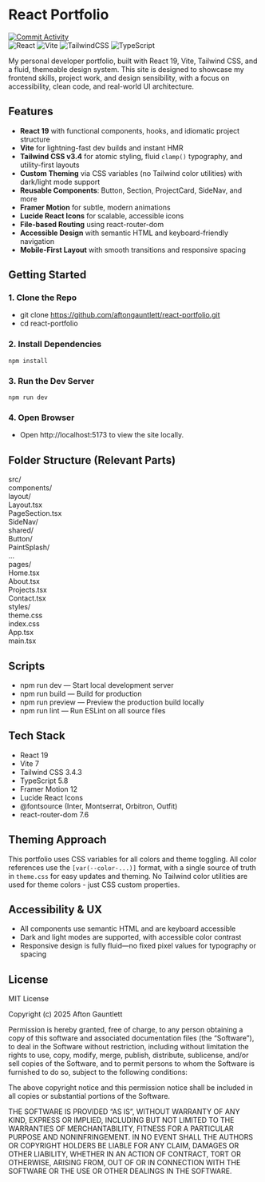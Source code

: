 # React Portfolio

[![Commit Activity](https://img.shields.io/github/commit-activity/m/aftongauntlett/react-portfolio)](https://github.com/aftongauntlett/react-portfolio/commits)  
![React](https://img.shields.io/badge/React-2023C8?style=flat&logo=react&logoColor=white)
![Vite](https://img.shields.io/badge/Vite-646CFF?style=flat&logo=vite&logoColor=white)
![TailwindCSS](https://img.shields.io/badge/TailwindCSS-38B2AC?style=flat&logo=tailwind-css&logoColor=white)
![TypeScript](https://img.shields.io/badge/TypeScript-3178C6?style=flat&logo=typescript&logoColor=white)

My personal developer portfolio, built with React 19, Vite, Tailwind CSS, and a fluid, themeable design system. This site is designed to showcase my frontend skills, project work, and design sensibility, with a focus on accessibility, clean code, and real-world UI architecture.

## Features

- **React 19** with functional components, hooks, and idiomatic project structure
- **Vite** for lightning-fast dev builds and instant HMR
- **Tailwind CSS v3.4** for atomic styling, fluid `clamp()` typography, and utility-first layouts
- **Custom Theming** via CSS variables (no Tailwind color utilities) with dark/light mode support
- **Reusable Components**: Button, Section, ProjectCard, SideNav, and more
- **Framer Motion** for subtle, modern animations
- **Lucide React Icons** for scalable, accessible icons
- **File-based Routing** using react-router-dom
- **Accessible Design** with semantic HTML and keyboard-friendly navigation
- **Mobile-First Layout** with smooth transitions and responsive spacing

## Getting Started

### 1. Clone the Repo

- git clone https://github.com/aftongauntlett/react-portfolio.git
- cd react-portfolio

### 2. Install Dependencies

```
npm install
```

### 3. Run the Dev Server

```
npm run dev
```

### 4. Open Browser

- Open http://localhost:5173 to view the site locally.

## Folder Structure (Relevant Parts)

src/  
 components/  
 layout/  
 Layout.tsx  
 PageSection.tsx  
 SideNav/  
 shared/  
 Button/  
 PaintSplash/  
 ...  
 pages/  
 Home.tsx  
 About.tsx  
 Projects.tsx  
 Contact.tsx  
 styles/  
 theme.css  
 index.css  
 App.tsx  
 main.tsx

## Scripts

- npm run dev — Start local development server
- npm run build — Build for production
- npm run preview — Preview the production build locally
- npm run lint — Run ESLint on all source files

## Tech Stack

- React 19
- Vite 7
- Tailwind CSS 3.4.3
- TypeScript 5.8
- Framer Motion 12
- Lucide React Icons
- @fontsource (Inter, Montserrat, Orbitron, Outfit)
- react-router-dom 7.6

## Theming Approach

This portfolio uses CSS variables for all colors and theme toggling. All color references use the `[var(--color-...)]` format, with a single source of truth in `theme.css` for easy updates and theming. No Tailwind color utilities are used for theme colors - just CSS custom properties.

## Accessibility & UX

- All components use semantic HTML and are keyboard accessible
- Dark and light modes are supported, with accessible color contrast
- Responsive design is fully fluid—no fixed pixel values for typography or spacing

## License

MIT License

Copyright (c) 2025 Afton Gauntlett

Permission is hereby granted, free of charge, to any person obtaining a copy of this software and associated documentation files (the “Software”), to deal in the Software without restriction, including without limitation the rights to use, copy, modify, merge, publish, distribute, sublicense, and/or sell copies of the Software, and to permit persons to whom the Software is furnished to do so, subject to the following conditions:

The above copyright notice and this permission notice shall be included in all copies or substantial portions of the Software.

THE SOFTWARE IS PROVIDED “AS IS”, WITHOUT WARRANTY OF ANY KIND, EXPRESS OR IMPLIED, INCLUDING BUT NOT LIMITED TO THE WARRANTIES OF MERCHANTABILITY, FITNESS FOR A PARTICULAR PURPOSE AND NONINFRINGEMENT. IN NO EVENT SHALL THE AUTHORS OR COPYRIGHT HOLDERS BE LIABLE FOR ANY CLAIM, DAMAGES OR OTHER LIABILITY, WHETHER IN AN ACTION OF CONTRACT, TORT OR OTHERWISE, ARISING FROM, OUT OF OR IN CONNECTION WITH THE SOFTWARE OR THE USE OR OTHER DEALINGS IN THE SOFTWARE.
